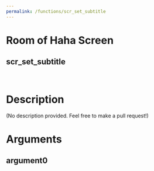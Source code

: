 ```yaml
---
permalink: /functions/scr_set_subtitle
---
```

# Room of Haha Screen  
## scr_set_subtitle  
&nbsp;  
# Description  
(No description provided. Feel free to make a pull request!) 
&nbsp;  
# Arguments
## argument0

&nbsp;  


